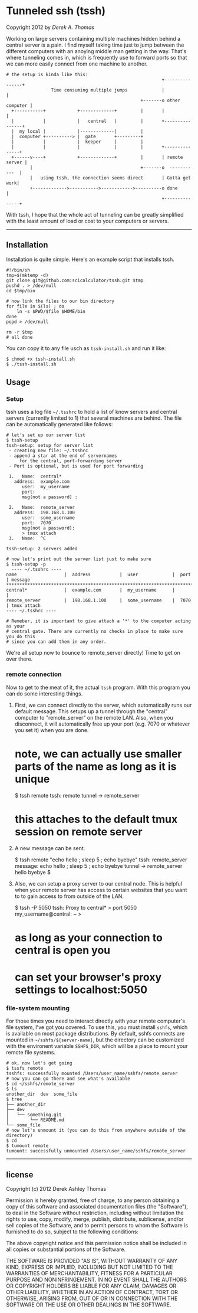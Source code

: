 # Tunneled ssh (tssh)
Copyright 2012 by *Derek A. Thomas*

Working on large servers containing multiple machines hidden behind a
central server is a pain. I find myself taking time just to jump between
the different computers with an anoying middle man getting in the way.
That's where tunneling comes in, which is frequently use to forward
ports so that we can more easily connect from one machine to another.

    # the setup is kinda like this:
                                                               +----------------+
                     Time consuming multiple jumps             |                |
                                                       +-------o other computer |
      +-----------+            +-------------+         |       |                |
      |           |            |   central   |         |       +----------------+
      |  my local |            |-------------|         |
      |  computer +----------> |  gate       +---------+
      |           |            |  keeper     |         |
      |           |            |             |         |       +---------------+
      +------v----+            +-------------+         |       | remote server |
             |                                         +-------o  -----------  |
             |   using tssh, the connection seems direct       | Gotta get work|
             +------------->----------->------------>----------o done          |
                                                               +---------------+

With tssh, I hope that the whole act of tunneling can be greatly
simplified with the least amount of load or cost to your computers or
servers.

* * * * * * * * * * * * * * * * * * * * * * * * * * * * * * 

## Installation

Installation is quite simple. Here's an example script that installs tssh.

    #!/bin/sh
    tmp=$(mktemp -d)
    git clone git@github.com:scicalculator/tssh.git $tmp
    pushd . > /dev/null
    cd $tmp/bin

    # now link the files to our bin directory
    for file in $(ls) ; do
        ln -s $PWD/$file $HOME/bin
    done
    popd > /dev/null

    rm -r $tmp
    # all done

You can copy it to any file usch as `tssh-install.sh` and run it like:

    $ chmod +x tssh-install.sh
    $ ./tssh-install.sh

## Usage

### Setup 

tssh uses a log file `~/.tsshrc` to hold a list of know servers and central
servers (currently limited to 1) that several machines are behind. The file can
be automatically generated like follows:
    
    # let's set up our server list
    $ tssh-setup
    tssh-setup: setup for server list
     - creating new file: ~/.tsshrc
     - append a star at the end of servernames
         for the central, port-forwarding server
     - Port is optional, but is used for port forwarding

     1.   Name:  central*
       address:  example.com
          user:  my_username
          port:
          msg(not a password) :

     2.   Name:  remote_server
       address:  198.168.1.100
          user:  some_username
          port:  7070
          msg(not a password):
          > tmux attach
     3.   Name:  ^C
     
    tssh-setup: 2 servers added

    # now let's print out the server list just to make sure
    $ tssh-setup -p
      ---- ~/.tsshrc ----
    name                  |  address           |  user             |  port | message
    ********************************************************************************
    central*              |  example.com       |  my_username      |       | 
    remote_server         |  198.168.1.100     |  some_username    |  7070 | tmux attach
    ---- ~/.tsshrc ----

    # Remeber, it is important to give attach a '*' to the computer acting as your
    # central gate. There are currently no checks in place to make sure you do this
    # since you can add them in any order. 

We're all setup now to bounce to remote_server directly! Time to get on
over there.

### remote connection

Now to get to the meat of it, the actual `tssh` program. With this
program you can do some interesting things.

  1. First, we can connect directly to the server, which automatically
  runs our default message. This setups up a tunnel through the
  "central" computer to "remote_server" on the remote LAN. Also, when
  you disconnect, it will automatically free up your port (e.g. 7070 or
  whatever you set it) when you are done.

        # note, we can actually use smaller parts of the name as long as it is unique
        $ tssh remote
        tssh: remote
            tunnel -> remote_server
        # this attaches to the default tmux session on remote server

  2. A new message can be sent.

        $ tssh remote "echo hello ; sleep 5 ; echo byebye"
        tssh: remote_server
            message: echo hello ; sleep 5 ; echo byebye
            tunnel -> remote_server
        hello
        byebye
        $


  3. Also, we can setup a proxy server to our central node. This is
  helpful when your remote server has access to certain websites that
  you want to to gain access to from outside of the LAN.

        $ tssh -P 5050
        tssh: Proxy to central* > port 5050
        my_username@central: ~ > 
        # as long as your connection to central is open you 
        # can set your browser's proxy settings to localhost:5050 

### file-system mounting

For those times you need to interact directly with your remote computer's file
system, I've got you covered. To use this, you must install `sshfs`, which is
available on most package distributions. By default, sshfs connects are mounted
in `~/sshfs/${server-name}`, but the directory can be customized with the
environent variable `SSHFS_DIR`, which will be a place to mount your remote
file systems.

    # ok, now let's get going
    $ tssfs remote
    tsshfs: successfully mounted /Users/user_name/sshfs/remote_server
    # now you can go there and see what's available
    $ cd ~/sshfs/remote_server
    $ ls
    another_dir  dev  some_file
    $ tree
    ├── another_dir
    ├── dev
    │   └── something.git
    │        └── README.md
    └── some_file
    # now let's unmount it (you can do this from anywhere outside of the directory)
    $ cd
    $ tumount remote
    tumount: successfully unmounted /Users/user_name/sshfs/remote_server

* * * * * * * * * * * * * * * * * * * * * * * * * * * * * * 

## license 

Copyright (c) 2012 Derek Ashley Thomas

Permission is hereby granted, free of charge, to any person obtaining a copy
of this software and associated documentation files (the "Software"), to deal
in the Software without restriction, including without limitation the rights
to use, copy, modify, merge, publish, distribute, sublicense, and/or sell
copies of the Software, and to permit persons to whom the Software is
furnished to do so, subject to the following conditions:

The above copyright notice and this permission notice shall be included in
all copies or substantial portions of the Software.

THE SOFTWARE IS PROVIDED "AS IS", WITHOUT WARRANTY OF ANY KIND, EXPRESS OR
IMPLIED, INCLUDING BUT NOT LIMITED TO THE WARRANTIES OF MERCHANTABILITY,
FITNESS FOR A PARTICULAR PURPOSE AND NONINFRINGEMENT. IN NO EVENT SHALL THE
AUTHORS OR COPYRIGHT HOLDERS BE LIABLE FOR ANY CLAIM, DAMAGES OR OTHER
LIABILITY, WHETHER IN AN ACTION OF CONTRACT, TORT OR OTHERWISE, ARISING FROM,
OUT OF OR IN CONNECTION WITH THE SOFTWARE OR THE USE OR OTHER DEALINGS IN
THE SOFTWARE.
